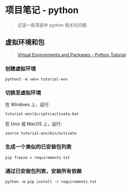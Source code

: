 # 项目笔记 - python

> 记录一些项目中 python 相关的问题

## 虚拟环境和包

> [Virtual Environments and Packages - Python Tutorial](https://docs.python.org/zh-cn/3/tutorial/venv.html)

### 创建虚拟环境

```shell
python3 -m venv tutorial-env
```

### 切换至虚拟环境

在 Windows 上，运行:

```shell
tutorial-env\Scripts\activate.bat
```

在 Unix 或 MacOS 上，运行:

```shell
source tutorial-env/bin/activate
```

### 生成一个类似的已安装包列表

```shell
pip freeze > requirements.txt
```

### 通过已安装包列表，安装所有依赖

```shell
python -m pip install -r requirements.txt
```
